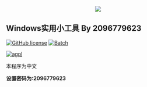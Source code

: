 <div align="center">
  <img src="https://socialify.git.ci/2096779623/Windows-utilities/image?description=1&font=KoHo&forks=1&issues=1&language=1&logo=https%3A%2F%2Fs4.ax1x.com%2F2022%2F01%2F23%2F75SthR.png&name=1&owner=1&pattern=Circuit%20Board&pulls=1&stargazers=1&theme=Light"></img>
</div>


**Windows实用小工具 By 2096779623**
-----------------------------------  


[![GitHub license](https://img.shields.io/badge/license-AGPL%203.0-brightgreen)](https://github.com/2096779623/Windows-utilities/blob/main/LICENSE)  [![Batch](https://img.shields.io/badge/Batch-100%25-brightgreen)](https://baike.baidu.com/item/%E6%89%B9%E5%A4%84%E7%90%86/1448600)


[![agpl](https://camo.githubusercontent.com/473b62766b498e4f2b008ada39f1d56fb3183649f24447866e25d958ac3fd79a/68747470733a2f2f7777772e676e752e6f72672f67726170686963732f6167706c76332d3135357835312e706e67)](https://www.gnu.org/licenses/agpl-3.0.txt)  



本程序为中文




**设置密码为:2096779623**
